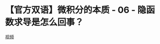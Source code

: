 # 【官方双语】微积分的本质 - 06 - 隐函数求导是怎么回事？

[视频](https://www.bilibili.com/video/BV1kx411v7r8/?spm_id_from=333.788.recommend_more_video.-1&vd_source=e3e6bb1b164806ab40cbadaa22f05b43)

